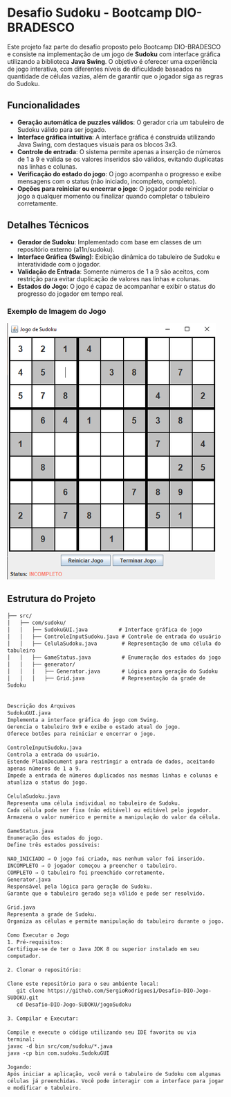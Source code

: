 # Desafio Sudoku - Bootcamp DIO-BRADESCO

Este projeto faz parte do desafio proposto pelo Bootcamp DIO-BRADESCO e consiste na implementação de um jogo de **Sudoku** com interface gráfica utilizando a biblioteca **Java Swing**. O objetivo é oferecer uma experiência de jogo interativa, com diferentes níveis de dificuldade baseados na quantidade de células vazias, além de garantir que o jogador siga as regras do Sudoku.

## Funcionalidades

- **Geração automática de puzzles válidos**: O gerador cria um tabuleiro de Sudoku válido para ser jogado.
- **Interface gráfica intuitiva**: A interface gráfica é construída utilizando Java Swing, com destaques visuais para os blocos 3x3.
- **Controle de entrada**: O sistema permite apenas a inserção de números de 1 a 9 e valida se os valores inseridos são válidos, evitando duplicatas nas linhas e colunas.
- **Verificação do estado do jogo**: O jogo acompanha o progresso e exibe mensagens com o status (não iniciado, incompleto, completo).
- **Opções para reiniciar ou encerrar o jogo**: O jogador pode reiniciar o jogo a qualquer momento ou finalizar quando completar o tabuleiro corretamente.

## Detalhes Técnicos

- **Gerador de Sudoku**: Implementado com base em classes de um repositório externo (a11n/sudoku).
- **Interface Gráfica (Swing)**: Exibição dinâmica do tabuleiro de Sudoku e interatividade com o jogador.
- **Validação de Entrada**: Somente números de 1 a 9 são aceitos, com restrição para evitar duplicação de valores nas linhas e colunas.
- **Estados do Jogo**: O jogo é capaz de acompanhar e exibir o status do progresso do jogador em tempo real.

### Exemplo de Imagem do Jogo

![Imagem do Jogo de Sudoku](https://github.com/SergioRodrigues1/Desafio-DIO-Jogo-SUDOKU/blob/main/teladoJogo.png)

## Estrutura do Projeto

```plaintext
├── src/
│   ├── com/sudoku/
│   │   ├── SudokuGUI.java          # Interface gráfica do jogo
│   │   ├── ControleInputSudoku.java # Controle de entrada do usuário
│   │   ├── CelulaSudoku.java        # Representação de uma célula do tabuleiro
│   │   ├── GameStatus.java          # Enumeração dos estados do jogo
│   │   ├── generator/
│   │   │   ├── Generator.java       # Lógica para geração do Sudoku
│   │   │   ├── Grid.java            # Representação da grade de Sudoku


Descrição dos Arquivos
SudokuGUI.java
Implementa a interface gráfica do jogo com Swing.
Gerencia o tabuleiro 9x9 e exibe o estado atual do jogo.
Oferece botões para reiniciar e encerrar o jogo.

ControleInputSudoku.java
Controla a entrada do usuário.
Estende PlainDocument para restringir a entrada de dados, aceitando apenas números de 1 a 9.
Impede a entrada de números duplicados nas mesmas linhas e colunas e atualiza o status do jogo.

CelulaSudoku.java
Representa uma célula individual no tabuleiro de Sudoku.
Cada célula pode ser fixa (não editável) ou editável pelo jogador.
Armazena o valor numérico e permite a manipulação do valor da célula.

GameStatus.java
Enumeração dos estados do jogo.
Define três estados possíveis:

NAO_INICIADO → O jogo foi criado, mas nenhum valor foi inserido.
INCOMPLETO → O jogador começou a preencher o tabuleiro.
COMPLETO → O tabuleiro foi preenchido corretamente.
Generator.java
Responsável pela lógica para geração do Sudoku.
Garante que o tabuleiro gerado seja válido e pode ser resolvido.

Grid.java
Representa a grade de Sudoku.
Organiza as células e permite manipulação do tabuleiro durante o jogo.

Como Executar o Jogo
1. Pré-requisitos:
Certifique-se de ter o Java JDK 8 ou superior instalado em seu computador.

2. Clonar o repositório:

Clone este repositório para o seu ambiente local:
   git clone https://github.com/SergioRodrigues1/Desafio-DIO-Jogo-SUDOKU.git
   cd Desafio-DIO-Jogo-SUDOKU/jogoSudoku

3. Compilar e Executar:

Compile e execute o código utilizando seu IDE favorita ou via terminal:
javac -d bin src/com/sudoku/*.java
java -cp bin com.sudoku.SudokuGUI

Jogando:
Após iniciar a aplicação, você verá o tabuleiro de Sudoku com algumas células já preenchidas. Você pode interagir com a interface para jogar e modificar o tabuleiro.
